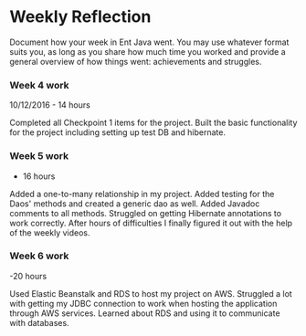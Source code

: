 # Weekly Reflection

Document how your week in Ent Java went. You may use whatever format suits you, as long as you share how much time you worked and provide a general overview of how things went: achievements and struggles.

### Week 4 work

10/12/2016 - 14 hours

Completed all Checkpoint 1 items for the project. Built the basic functionality for the project including setting up test DB and hibernate.

### Week 5 work

- 16 hours

Added a one-to-many relationship in my project. Added testing for the Daos' methods and created a generic dao as well. Added Javadoc comments to all methods. Struggled on getting Hibernate annotations to work correctly. After hours of difficulties I finally figured it out with the help of the weekly videos.

### Week 6 work

-20 hours

Used Elastic Beanstalk and RDS to host my project on AWS. Struggled a lot with getting my JDBC connection to work when hosting the application through AWS services. Learned about RDS and using it to communicate with databases.